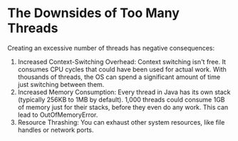 # The Downsides of Too Many Threads

Creating an excessive number of threads has negative consequences:

1. Increased Context-Switching Overhead: Context switching isn't free. It consumes CPU cycles that could have been used for actual work. With thousands of threads, the OS can spend a significant amount of time just switching between them.
2. Increased Memory Consumption: Every thread in Java has its own stack (typically 256KB to 1MB by default). 1,000 threads could consume 1GB of memory just for their stacks, before they even do any work. This can lead to OutOfMemoryError.
3. Resource Thrashing: You can exhaust other system resources, like file handles or network ports.